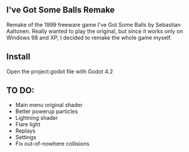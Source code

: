 ## I've Got Some Balls Remake

Remake of the 1999 freeware game I've Got Some Balls by Sebastian Aaltonen. Really wanted to play the original, but since it works only on Windows 98 and XP, I decided to remake the whole game myself.

## Install
Open the project.godot file with Godot 4.2

## TO DO:
- Main menu original shader
- Better powerup particles
- Lightning shader
- Flare light
- Replays
- Settings
- Fix out-of-nowhere collisions
